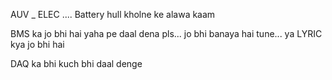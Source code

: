 AUV _ ELEC .... Battery hull kholne ke alawa kaam

BMS ka jo bhi hai yaha pe daal dena pls... jo bhi banaya hai tune... ya LYRIC kya jo bhi hai

DAQ ka bhi kuch bhi daal denge

